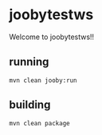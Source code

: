# joobytestws

Welcome to joobytestws!!

## running

    mvn clean jooby:run

## building

    mvn clean package

